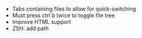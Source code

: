 - Tabs containing files to allow for quick-switching
- Must press ctrl b twice to toggle file tree
- Improve HTML support
- ZSH: add path

